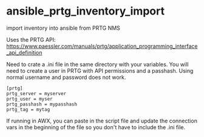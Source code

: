 # ansible_prtg_inventory_import
import inventory into ansible from PRTG NMS

Uses the PRTG API: https://www.paessler.com/manuals/prtg/application_programming_interface_api_definition

Need to crate a .ini file in the same directory with your variables. You will need to create a user in PRTG with API permissions and a passhash. Using normal username and password does not work.
```
[prtg]
prtg_server = myserver
prtg_user = myser
prtg_passhash = mypasshash
prtg_tag = mytag
```

If running in AWX, you can paste in the script file and update the connection vars in the beginning of the file so you don't have to include the .ini file.